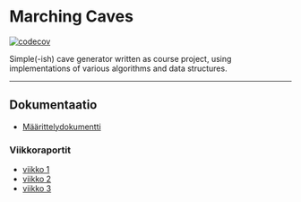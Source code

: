 Marching Caves
==============
[![codecov](https://codecov.io/gh/Kailari/marching-caves/branch/master/graph/badge.svg)](https://codecov.io/gh/Kailari/marching-caves)

Simple(-ish) cave generator written as course project, using implementations of various algorithms and data structures.

--------------
Dokumentaatio
-------------
- [Määrittelydokumentti](./dokumentaatio/määrittely.md)

### Viikkoraportit
 - [viikko 1](./dokumentaatio/viikko_1.md)
 - [viikko 2](./dokumentaatio/viikko_2.md)
 - [viikko 3](./dokumentaatio/viikko_3.md)
